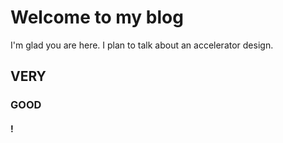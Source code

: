 # Welcome to my blog

I'm glad you are here. I plan to talk about an accelerator design.
## VERY
### GOOD
#### !
